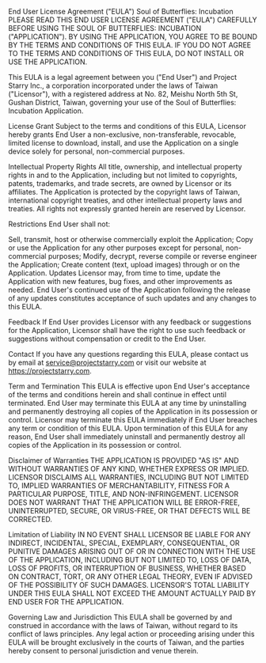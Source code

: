 End User License Agreement ("EULA")
Soul of Butterflies: Incubation
PLEASE READ THIS END USER LICENSE AGREEMENT ("EULA") CAREFULLY BEFORE USING THE SOUL OF BUTTERFLIES: INCUBATION ("APPLICATION"). BY USING THE APPLICATION, YOU AGREE TO BE BOUND BY THE TERMS AND CONDITIONS OF THIS EULA. IF YOU DO NOT AGREE TO THE TERMS AND CONDITIONS OF THIS EULA, DO NOT INSTALL OR USE THE APPLICATION.

This EULA is a legal agreement between you ("End User") and Project Starry Inc., a corporation incorporated under the laws of Taiwan ("Licensor"), with a registered address at No. 82, Meishu North 5th St, Gushan District, Taiwan, governing your use of the Soul of Butterflies: Incubation Application.

License Grant
Subject to the terms and conditions of this EULA, Licensor hereby grants End User a non-exclusive, non-transferable, revocable, limited license to download, install, and use the Application on a single device solely for personal, non-commercial purposes.

Intellectual Property Rights
All title, ownership, and intellectual property rights in and to the Application, including but not limited to copyrights, patents, trademarks, and trade secrets, are owned by Licensor or its affiliates. The Application is protected by the copyright laws of Taiwan, international copyright treaties, and other intellectual property laws and treaties. All rights not expressly granted herein are reserved by Licensor.

Restrictions
End User shall not:

Sell, transmit, host or otherwise commercially exploit the Application;
Copy or use the Application for any other purposes except for personal, non-commercial purposes;
Modify, decrypt, reverse compile or reverse engineer the Application;
Create content (text, upload images) through or on the Application.
Updates
Licensor may, from time to time, update the Application with new features, bug fixes, and other improvements as needed. End User's continued use of the Application following the release of any updates constitutes acceptance of such updates and any changes to this EULA.

Feedback
If End User provides Licensor with any feedback or suggestions for the Application, Licensor shall have the right to use such feedback or suggestions without compensation or credit to the End User.

Contact
If you have any questions regarding this EULA, please contact us by email at service@projectstarry.com or visit our website at https://projectstarry.com.

Term and Termination
This EULA is effective upon End User's acceptance of the terms and conditions herein and shall continue in effect until terminated. End User may terminate this EULA at any time by uninstalling and permanently destroying all copies of the Application in its possession or control. Licensor may terminate this EULA immediately if End User breaches any term or condition of this EULA. Upon termination of this EULA for any reason, End User shall immediately uninstall and permanently destroy all copies of the Application in its possession or control.

Disclaimer of Warranties
THE APPLICATION IS PROVIDED "AS IS" AND WITHOUT WARRANTIES OF ANY KIND, WHETHER EXPRESS OR IMPLIED. LICENSOR DISCLAIMS ALL WARRANTIES, INCLUDING BUT NOT LIMITED TO, IMPLIED WARRANTIES OF MERCHANTABILITY, FITNESS FOR A PARTICULAR PURPOSE, TITLE, AND NON-INFRINGEMENT. LICENSOR DOES NOT WARRANT THAT THE APPLICATION WILL BE ERROR-FREE, UNINTERRUPTED, SECURE, OR VIRUS-FREE, OR THAT DEFECTS WILL BE CORRECTED.

Limitation of Liability
IN NO EVENT SHALL LICENSOR BE LIABLE FOR ANY INDIRECT, INCIDENTAL, SPECIAL, EXEMPLARY, CONSEQUENTIAL, OR PUNITIVE DAMAGES ARISING OUT OF OR IN CONNECTION WITH THE USE OF THE APPLICATION, INCLUDING BUT NOT LIMITED TO, LOSS OF DATA, LOSS OF PROFITS, OR INTERRUPTION OF BUSINESS, WHETHER BASED ON CONTRACT, TORT, OR ANY OTHER LEGAL THEORY, EVEN IF ADVISED OF THE POSSIBILITY OF SUCH DAMAGES. LICENSOR'S TOTAL LIABILITY UNDER THIS EULA SHALL NOT EXCEED THE AMOUNT ACTUALLY PAID BY END USER FOR THE APPLICATION.

Governing Law and Jurisdiction
This EULA shall be governed by and construed in accordance with the laws of Taiwan, without regard to its conflict of laws principles. Any legal action or proceeding arising under this EULA will be brought exclusively in the courts of Taiwan, and the parties hereby consent to personal jurisdiction and venue therein.
